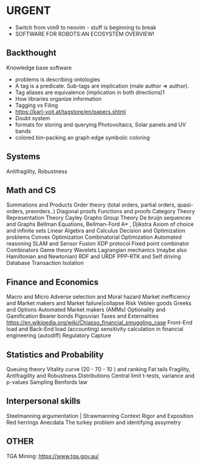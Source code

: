 # URGENT
- Switch from vim9 to neovim - stuff is beginning to break
- SOFTWARE FOR ROBOTS:AN ECOSYSTEM OVERVIEW!

## Backthought
Knowledge base software
 -	problems is describing ontologies
 - A tag is a predicate. Sub-tags are implication (male author => author).
  - Tag aliases are equivalence (implication in both directions)1
  - How libraries organize information
  - Tagging vs Filing
  - https://karl-voit.at/tagstore/en/papers.shtml
 - Doubt system
 - formats for storing and querying
Photovoltaics, Solar panels and UV bands
- colored bin-packing an graph edge symbolic coloring

## Systems

Antifragility, Robustness

## Math and CS
Summations and Products
Order theory (total orders, partial orders, quasi-orders, preorders..)
Diagonal proofs
Functions and proofs
Category Theory
Representation Theory
Cayley Graphs
Group Theory
De bruijn sequences and Graphs
Bellman Equations, Bellman-Ford
A* , Djikstra
Axiom of choice and infinite sets
Linear Algebra and Calculus
Decision and Optimization problems
Convex Optimization
Combinatorial Optimization
Automated reasoning
SLAM and Sensor Fusion
XDP protocol
Fixed point combinator
Combinators
Game theory
Wavelets
Lagrangian mechanics (maybe also Hamiltonian and Newtonian)
RDF and URDF
PPP-RTK and Self driving
Database Transaction Isolation

## Finance and  Economics
Macro and Micro
Adverse selection and Moral hazard
Market inefficiency and Market makers and Market failure|collapse
Risk
Veblen goods
Greeks and Options
Automated Market makers (AMMs)
Optionality and Gamification
Bearer bonds
Pigouvian Taxes and Externalities
https://en.wikipedia.org/wiki/Chiasso_financial_smuggling_case
Front-End load and Back-End load (accounting)
sensitivity calculation in financial engineering (autodiff)
Regulatory Capture

## Statistics and Probability
Queuing theory
Vitality curve (20 - 70 - 10 ) and ranking
Fat tails
Fragility, Antifragility and Robustness
Distributions
Central limit
t-tests, variance and p-values
Sampling
Benfords law

## Interpersonal skills
Steelmanning argumentation | Strawmanning
Context
Rigor and Exposition
Red herrings
Anecdata
The turkey problem and identifying assymetry

## OTHER

TGA Mining: https://www.tga.gov.au/
